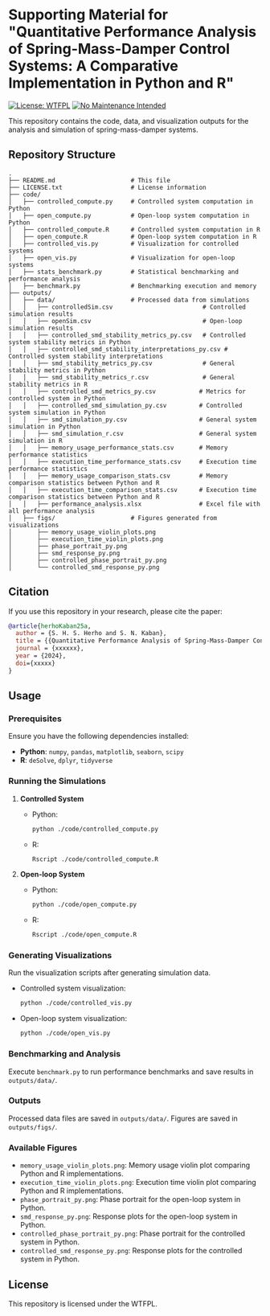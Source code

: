 # Supporting Material for "Quantitative Performance Analysis of Spring-Mass-Damper Control Systems: A Comparative Implementation in Python and R"


[![License: WTFPL](https://img.shields.io/badge/License-WTFPL-brightgreen.svg)](http://www.wtfpl.net/about/)
[![No Maintenance Intended](http://unmaintained.tech/badge.svg)](http://unmaintained.tech/)

This repository contains the code, data, and visualization outputs for the analysis and simulation of spring-mass-damper systems.

## Repository Structure

```plaintext
.
├── README.md                     # This file
├── LICENSE.txt                   # License information
├── code/
│   ├── controlled_compute.py     # Controlled system computation in Python
│   ├── open_compute.py           # Open-loop system computation in Python
│   ├── controlled_compute.R      # Controlled system computation in R
│   ├── open_compute.R            # Open-loop system computation in R
│   ├── controlled_vis.py         # Visualization for controlled systems
│   ├── open_vis.py               # Visualization for open-loop systems
│   ├── stats_benchmark.py        # Statistical benchmarking and performance analysis
│   ├── benchmark.py              # Benchmarking execution and memory
├── outputs/
│   ├── data/                     # Processed data from simulations
│   │   ├── controlledSim.csv                         # Controlled simulation results
│   │   ├── openSim.csv                               # Open-loop simulation results
│   │   ├── controlled_smd_stability_metrics_py.csv   # Controlled system stability metrics in Python
│   │   ├── controlled_smd_stability_interpretations_py.csv # Controlled system stability interpretations
│   │   ├── smd_stability_metrics_py.csv              # General stability metrics in Python
│   │   ├── smd_stability_metrics_r.csv               # General stability metrics in R
│   │   ├── controlled_smd_metrics_py.csv            # Metrics for controlled system in Python
│   │   ├── controlled_smd_simulation_py.csv         # Controlled system simulation in Python
│   │   ├── smd_simulation_py.csv                    # General system simulation in Python
│   │   ├── smd_simulation_r.csv                     # General system simulation in R
│   │   ├── memory_usage_performance_stats.csv       # Memory performance statistics
│   │   ├── execution_time_performance_stats.csv     # Execution time performance statistics
│   │   ├── memory_usage_comparison_stats.csv        # Memory comparison statistics between Python and R
│   │   ├── execution_time_comparison_stats.csv      # Execution time comparison statistics between Python and R
│   │   ├── performance_analysis.xlsx                # Excel file with all performance analysis
│   ├── figs/                     # Figures generated from visualizations
│       ├── memory_usage_violin_plots.png
│       ├── execution_time_violin_plots.png
│       ├── phase_portrait_py.png
│       ├── smd_response_py.png
│       ├── controlled_phase_portrait_py.png
│       └── controlled_smd_response_py.png
```

## Citation

If you use this repository in your research, please cite the paper:

```bibtex
@article{herhoKaban25a,
  author = {S. H. S. Herho and S. N. Kaban},
  title = {{Quantitative Performance Analysis of Spring-Mass-Damper Control Systems: A Comparative Implementation in Python and R}},
  journal = {xxxxxx},
  year = {2024},
  doi={xxxxx}
}
```

## Usage

### Prerequisites
Ensure you have the following dependencies installed:

- **Python**: `numpy`, `pandas`, `matplotlib`, `seaborn`, `scipy`
- **R**: `deSolve`, `dplyr`, `tidyverse`

### Running the Simulations

1. **Controlled System**  
   - Python:  
     ```bash
     python ./code/controlled_compute.py
     ```
   - R:  
     ```bash
     Rscript ./code/controlled_compute.R
     ```

2. **Open-loop System**  
   - Python:  
     ```bash
     python ./code/open_compute.py
     ```
   - R:  
     ```bash
     Rscript ./code/open_compute.R
     ```

### Generating Visualizations

Run the visualization scripts after generating simulation data.

- Controlled system visualization:  
  ```bash
  python ./code/controlled_vis.py
  ```
- Open-loop system visualization:  
  ```bash
  python ./code/open_vis.py
  ```

### Benchmarking and Analysis

Execute `benchmark.py` to run performance benchmarks and save results in `outputs/data/`.

### Outputs
Processed data files are saved in `outputs/data/`. Figures are saved in `outputs/figs/`.

### Available Figures

- `memory_usage_violin_plots.png`: Memory usage violin plot comparing Python and R implementations.
- `execution_time_violin_plots.png`: Execution time violin plot comparing Python and R implementations.
- `phase_portrait_py.png`: Phase portrait for the open-loop system in Python.
- `smd_response_py.png`: Response plots for the open-loop system in Python.
- `controlled_phase_portrait_py.png`: Phase portrait for the controlled system in Python.
- `controlled_smd_response_py.png`: Response plots for the controlled system in Python.

## License
This repository is licensed under the WTFPL.







